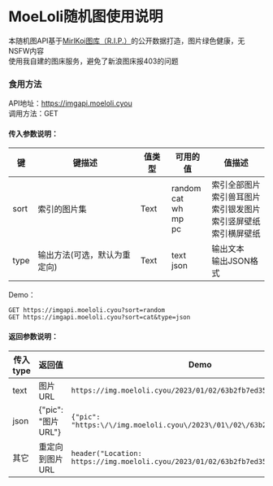 # MoeLoli随机图使用说明
本随机图API基于[MirlKoi图库（R.I.P.）](https://iw233.cn)的公开数据打造，图片绿色健康，无NSFW内容<br>
使用我自建的图床服务，避免了新浪图床报403的问题<br>
### 食用方法
API地址：https://imgapi.moeloli.cyou<br>
调用方法：GET<br>
#### 传入参数说明：
| 键 | 键描述 | 值类型 | 可用的值 | 值描述 |
| --- | --- | --- | --- | --- |
| sort | 索引的图片集 | Text | random<br>cat<br>wh<br>mp<br>pc | 索引全部图片<br>索引兽耳图片<br>索引银发图片<br>索引竖屏壁纸<br>索引横屏壁纸 |
| type | 输出方法(可选，默认为重定向) | Text | text<br>json | 输出文本<br>输出JSON格式 |

Demo：<br>
```
GET https://imgapi.moeloli.cyou?sort=random
GET https://imgapi.moeloli.cyou?sort=cat&type=json
```
#### 返回参数说明：
| 传入type | 返回值 | Demo |
| --- | --- | --- |
| text | 图片URL | ```https://img.moeloli.cyou/2023/01/02/63b2fb7ed3537.jpg``` |
| json | {"pic": "图片URL"} | ```{"pic": "https:\/\/img.moeloli.cyou\/2023\/01\/02\/63b2fb7ed3537.jpg"}``` |
| 其它 | 重定向到图片URL | ```header("Location: https://img.moeloli.cyou/2023/01/02/63b2fb7ed3537.jpg")``` |
